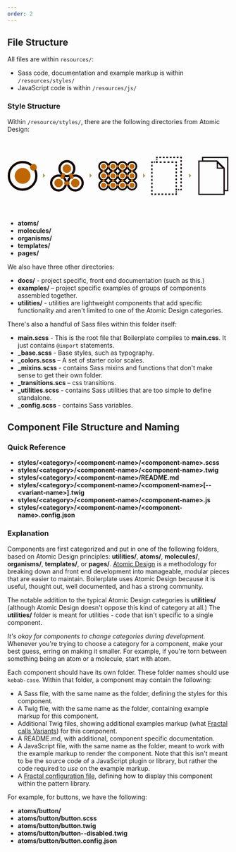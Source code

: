 ```yaml
---
order: 2
---
```


## File Structure

All files are within `resources/`:

* Sass code, documentation and example markup is within `/resources/styles/`
* JavaScript code is within `/resources/js/`

### Style Structure

Within `/resource/styles/`, there are the following directories from Atomic Design:

<svg width="600px" height="200px" viewBox="139 173 1478.7 255"><g stroke="#100" fill="none" stroke-miterlimit="10" stroke-width="11"><circle cx="779.6" cy="235.2" r="29.3"/><circle cx="842.5" cy="235.2" r="29.3"/><circle cx="905.5" cy="235.2" r="29.3"/><circle cx="969.2" cy="235.2" r="29.3"/><circle cx="779.6" cy="298.2" r="29.3"/><circle cx="842.5" cy="298.2" r="29.3"/><circle cx="905.5" cy="298.2" r="29.3"/><circle cx="969.2" cy="298.2" r="29.3"/><circle cx="779.6" cy="361.1" r="29.3"/><circle cx="842.5" cy="361.1" r="29.3"/><circle cx="905.5" cy="361.1" r="29.3"/><circle cx="969.2" cy="361.1" r="29.3"/><g stroke-width="15"><circle cx="240.3" cy="298.6" r="91.6"/><circle cx="-257.4" cy="529.9" r="58.2"/><circle cx="-191.9" cy="416.9" r="58.2"/><circle cx="-126.1" cy="529.9" r="58.2"/><circle cx="480" cy="346.3" r="49.3"/><circle cx="535.5" cy="250.5" r="49.3"/><circle cx="591.3" cy="346.3" r="49.3"/></g><g stroke-width="9"><polyline points="1296.7 182 1296.7 176 1290.7 176"/><line x1="1279.1" x2="1146.1" y1="176" y2="176" stroke-dasharray="11.5716,11.5716"/><polyline points="1140.3 176 1134.3 176 1134.3 182"/><line x1="1134.3" x2="1134.3" y1="188.4" y2="197.9" stroke-dasharray="6.3774,6.3774"/><polyline points="1134.3 201.1 1134.3 207.1 1140.3 207.1"/><line x1="1153.4" x2="1251.7" y1="207.1" y2="207.1" stroke-dasharray="13.105,13.105"/><polyline points="1258.2 207.1 1264.2 207.1 1264.2 213.1"/><line x1="1264.2" x2="1264.2" y1="224.5" y2="378.2" stroke-dasharray="11.3823,11.3823"/><polyline points="1264.2 383.9 1264.2 389.9 1270.2 389.9"/><line x1="1277.1" x2="1287.3" y1="389.9" y2="389.9" stroke-dasharray="6.8286,6.8286"/><polyline points="1291.7 389.9 1296.7 389.9 1296.7 384.9"/><line x1="1296.7" x2="1296.7" y1="372" y2="187.9" stroke-dasharray="11.8745,11.8745"/><polyline points="1134.3 211.4 1134.3 207.1 1128.3 207.1"/><line x1="1121.5" x2="1111.2" y1="207.1" y2="207.1" stroke-dasharray="6.8288,6.8288"/><polyline points="1107.8 207.1 1101.8 207.1 1101.8 213.1"/><line x1="1101.8" x2="1101.8" y1="225" y2="409.1" stroke-dasharray="11.8746,11.8746"/><polyline points="1101.8 415 1101.8 421 1107.8 421"/><line x1="1119.4" x2="1252.4" y1="421" y2="421" stroke-dasharray="11.5716,11.5716"/><polyline points="1258.2 421 1264.2 421 1264.2 415"/><line x1="1264.2" x2="1264.2" y1="408.6" y2="399.1" stroke-dasharray="6.3776,6.3776"/><polyline points="1264.2 395.9 1264.2 389.9 1260.8 389.9"/></g><g stroke-width="8"><polygon points="1607.4 176 1439.6 176 1439.6 200.5 1535.4 200.5 1583 246.6 1583 397 1607.4 397"/><polyline points="1536.1 200.5 1415.1 200.5 1415.1 421.5 1583 421.5 1583 252.9"/><polygon points="1537.9 206.9 1538 247 1577.6 247.2"/></g></g><g fill="#BE6700"><circle cx="779.6" cy="235.2" r="16.9"/><circle cx="842.5" cy="235.2" r="16.9"/><circle cx="905.5" cy="235.2" r="16.9"/><circle cx="969.2" cy="235.2" r="16.9"/><circle cx="779.6" cy="298.2" r="16.9"/><circle cx="842.5" cy="298.2" r="16.9"/><circle cx="905.5" cy="298.2" r="16.9"/><circle cx="969.2" cy="298.2" r="16.9"/><circle cx="779.6" cy="361.1" r="16.9"/><circle cx="842.5" cy="361.1" r="16.9"/><circle cx="905.5" cy="361.1" r="16.9"/><circle cx="969.2" cy="361.1" r="16.9"/><circle cx="810.7" cy="235.2" r="8.1"/><circle cx="779.6" cy="266.8" r="8.1"/><circle cx="844" cy="266.8" r="8.1"/><circle cx="906.2" cy="266.8" r="8.1"/><circle cx="969.2" cy="266.8" r="8.1"/><circle cx="779.6" cy="329.7" r="8.1"/><circle cx="844" cy="329.7" r="8.1"/><circle cx="906.2" cy="329.7" r="8.1"/><circle cx="969.2" cy="329.7" r="8.1"/><circle cx="873.6" cy="235.2" r="8.1"/><circle cx="937.3" cy="235.2" r="8.1"/><circle cx="810.7" cy="296.7" r="8.1"/><circle cx="873.6" cy="296.7" r="8.1"/><circle cx="937.3" cy="296.7" r="8.1"/><circle cx="810.7" cy="359.6" r="8.1"/><circle cx="873.6" cy="359.6" r="8.1"/><circle cx="937.3" cy="359.6" r="8.1"/><circle cx="504.6" cy="307.5" r="12.1"/><circle cx="528.6" cy="347.1" r="12.1"/><circle cx="541.9" cy="347.1" r="12.1"/><circle cx="568.1" cy="307" r="12.1"/><circle cx="511.4" cy="292" r="12.1"/><circle cx="562.9" cy="292.8" r="12.1"/><circle cx="480" cy="346.3" r="28.4"/><circle cx="535.5" cy="250.5" r="28.4"/><circle cx="591.3" cy="346.3" r="28.4"/><circle cx="240.3" cy="298.6" r="52.8"/><path d="m334.9 241.8c0 12.4-10 22.4-22.4 22.4s-22.4-10-22.4-22.4 10-22.4 22.4-22.4c12.3 0 22.4 10 22.4 22.4z"/></g><g fill="#A29E5E"><polygon points="391.3 297 376 311.6 376 282.4"/><polygon points="702.3 297 687 311.6 687 282.4"/><polygon points="1058.3 297 1043 311.6 1043 282.4"/><polygon points="1364.3 297 1349 311.6 1349 282.4"/></g></svg>

* **atoms/**
* **molecules/**
* **organisms/**
* **templates/**
* **pages/**

We also have three other directories:

* **docs/** - project specific, front end documentation (such as this.)
* **examples/** – project specific examples of groups of components assembled together.
* **utilities/** - utilities are lightweight components that add specific functionality and aren't limited to one of the Atomic Design categories.

There's also a handful of Sass files within this folder itself:

* **main.scss** - This is the root file that Boilerplate compiles to **main.css**. It just contains `@import` statements.
* **_base.scss** - Base styles, such as typography.
* **_colors.scss** – A set of starter color scales.
* **_mixins.scss** - contains Sass mixins and functions that don't make sense to get their own folder.
* **_transitions.scs** – css transitions.
* **_utilities.scss** - contains Sass utilities that are too simple to define standalone.
* **_config.scss** - contains Sass variables.


## Component File Structure and Naming

### Quick Reference

* **styles/&lt;category&gt;/&lt;component-name&gt;/&lt;component-name&gt;.scss**
* **styles/&lt;category&gt;/&lt;component-name&gt;/&lt;component-name&gt;.twig**
* **styles/&lt;category&gt;/&lt;component-name&gt;/README.md**
* **styles/&lt;category&gt;/&lt;component-name&gt;/&lt;component-name&gt;[--&lt;variant-name&gt;].twig**
* **styles/&lt;category&gt;/&lt;component-name&gt;/&lt;component-name&gt;.js**
* **styles/&lt;category&gt;/&lt;component-name&gt;/&lt;component-name&gt;.config.json**

### Explanation

Components are first categorized and put in one of the following folders, based on Atomic Design principles: **utilities/**, **atoms/**, **molecules/**, **organisms/**, **templates/**, or **pages/**. [Atomic Design](http://atomicdesign.bradfrost.com/) is a methodology for breaking down and front end development into manageable, modular pieces that are easier to maintain. Boilerplate uses Atomic Design because it is useful, thought out, well documented, and has a strong community.

The notable addition to the typical Atomic Design categories is **utilities/** (although Atomic Design doesn't oppose this kind of category at all.) The **utilities/** folder is meant for utilities - code that isn't specific to a single component.

*It's okay for components to change categories during development.* Whenever you're trying to choose a category for a component, make your best guess, erring on making it smaller. For example, if you're torn between something being an atom or a molecule, start with atom.

Each component should have its own folder. These folder names should use `kebab-case`. Within that folder, a component may contain the following:

* A Sass file, with the same name as the folder, defining the styles for this component.
* A Twig file, with the same name as the folder, containing example markup for this component.
* Additional Twig files, showing additional examples markup (what [Fractal calls Variants](#)) for this component.
* A README.md, with additional, component specific documentation.
* A JavaScript file, with the same name as the folder, meant to work with the example markup to render the component. Note that this isn't meant to be the source code of a JavaScript plugin or library, but rather the code required to *use* on the example markup.
* A [Fractal configuration file](#), defining how to display this component within the pattern library.

For example, for buttons, we have the following:

* **atoms/button/**
* **atoms/button/button.scss**
* **atoms/button/button.twig**
* **atoms/button/button--disabled.twig**
* **atoms/button/button.config.json**

